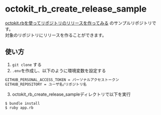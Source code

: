 # octokit_rb_create_release_sample

[octokit.rbを使ってリポジトリのリリースを作ってみる](https://bake0937.hatenablog.com/entry/2019/10/06/202841) のサンプルリポジトリです。  
対象のリポジトリにリリースを作ることができます。

## 使い方
1. `git clone` する
1. `.env`を作成し、以下のように環境変数を設定する
  ```bash
  GITHUB_PERSONAL_ACCESS_TOKEN = パーソナルアクセストークン
  GITHUB_REPOSITORY = ユーザ名/リポジトリ名
  ```
3. octokit_rb_create_release_sampleディレクトリで以下を実行
```bash
$ bundle install
$ ruby app.rb
```
